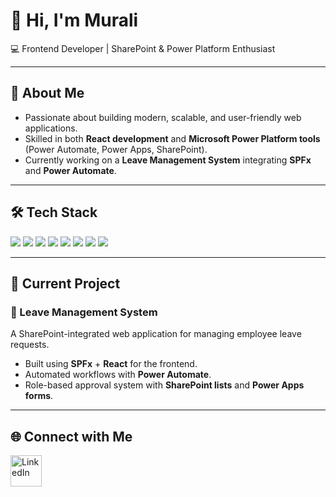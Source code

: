 # 👋 Hi, I'm Murali  

💻 Frontend Developer | SharePoint & Power Platform Enthusiast  

---

## 🚀 About Me  
- Passionate about building modern, scalable, and user-friendly web applications.  
- Skilled in both **React development** and **Microsoft Power Platform tools** (Power Automate, Power Apps, SharePoint).  
- Currently working on a **Leave Management System** integrating **SPFx** and **Power Automate**.  

---

## 🛠️ Tech Stack  

<p align="left">
  <img src="https://img.shields.io/badge/HTML5-E34F26?style=for-the-badge&logo=html5&logoColor=white" />
  <img src="https://img.shields.io/badge/CSS3-1572B6?style=for-the-badge&logo=css3&logoColor=white" />
  <img src="https://img.shields.io/badge/JavaScript-F7DF1E?style=for-the-badge&logo=javascript&logoColor=black" />
  <img src="https://img.shields.io/badge/React-61DAFB?style=for-the-badge&logo=react&logoColor=black" />
  <img src="https://img.shields.io/badge/SharePoint-0078D4?style=for-the-badge&logo=microsoft-sharepoint&logoColor=white" />
  <img src="https://img.shields.io/badge/SPFx-004880?style=for-the-badge&logo=microsoft&logoColor=white" />
  <img src="https://img.shields.io/badge/Power%20Automate-0066FF?style=for-the-badge&logo=power-automate&logoColor=white" />
  <img src="https://img.shields.io/badge/Power%20Apps-742774?style=for-the-badge&logo=powerapps&logoColor=white" />
</p>

---

## 📌 Current Project  

### 📂 Leave Management System  
A SharePoint-integrated web application for managing employee leave requests.  
- Built using **SPFx** + **React** for the frontend.  
- Automated workflows with **Power Automate**.  
- Role-based approval system with **SharePoint lists** and **Power Apps forms**.  

---

## 🌐 Connect with Me  

<p align="left">
  <a href="https://www.linkedin.com/in/muraliram728/" target="_blank">
    <img src="https://cdn.jsdelivr.net/gh/devicons/devicon/icons/linkedin/linkedin-original.svg" alt="LinkedIn" width="50" height="50"/>
  </a>
</p>

